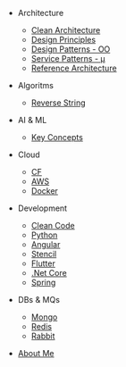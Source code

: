 - Architecture
  - [Clean Architecture](cover.md)
  - [Design Principles](custom-navbar.md)
  - [Design Patterns - OO](quickstart.md)
  - [Service Patterns - μ ](cover.md)
  - [Reference Architecture](cover.md)

- Algoritms
  - [Reverse String](more-pages.md)

- AI & ML
  - [Key Concepts](configuration.md)

- Cloud
  - [CF](more-pages.md)
  - [AWS](more-pages.md)
  - [Docker](more-pages.md)

- Development
  - [Clean Code](more-pages.md)
  - [Python](vue.md)
  - [Angular](deploy.md)
  - [Stencil](helpers.md)
  - [Flutter](vue.md)
  - [.Net Core](deploy.md)
  - [Spring](helpers.md)

- DBs & MQs
  - [Mongo](vue.md)
  - [Redis](more-pages.md)
  - [Rabbit](deploy.md)


- [About Me](changelog.md)
